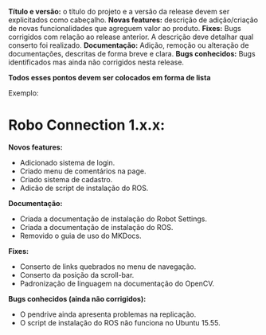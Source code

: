 **Título e versão:** o título do projeto e a versão da release devem ser explicitados como cabeçalho.
**Novas features:** descrição de adição/criação de novas funcionalidades que agreguem valor ao produto.
**Fixes:** Bugs corrigidos com relação ao release anterior. A descrição deve detalhar qual conserto foi realizado.
**Documentação:** Adição, remoção ou alteração de documentações, descritas de forma breve e clara.
**Bugs conhecidos:** Bugs identificados mas ainda não corrigidos nesta release.

**Todos esses pontos devem ser colocados em forma de lista**
        
Exemplo:

# Robo Connection 1.x.x:

**Novos features:**

- Adicionado sistema de login.
- Criado menu de comentários na page.
- Criado sistema de cadastro.
- Adicão de script de instalação do ROS.

**Documentação:**

- Criada a documentação de instalação do Robot Settings.
- Criada a documentação de instalação do ROS.
- Removido o guia de uso do MKDocs.

**Fixes:**

- Conserto de links quebrados no menu de navegação.
- Conserto da posição da scroll-bar.
- Padronização de linguagem na documentação do OpenCV.

**Bugs conhecidos (ainda não corrigidos):**

- O pendrive ainda apresenta problemas na replicação.
- O script de instalação do ROS não funciona no Ubuntu 15.55.
